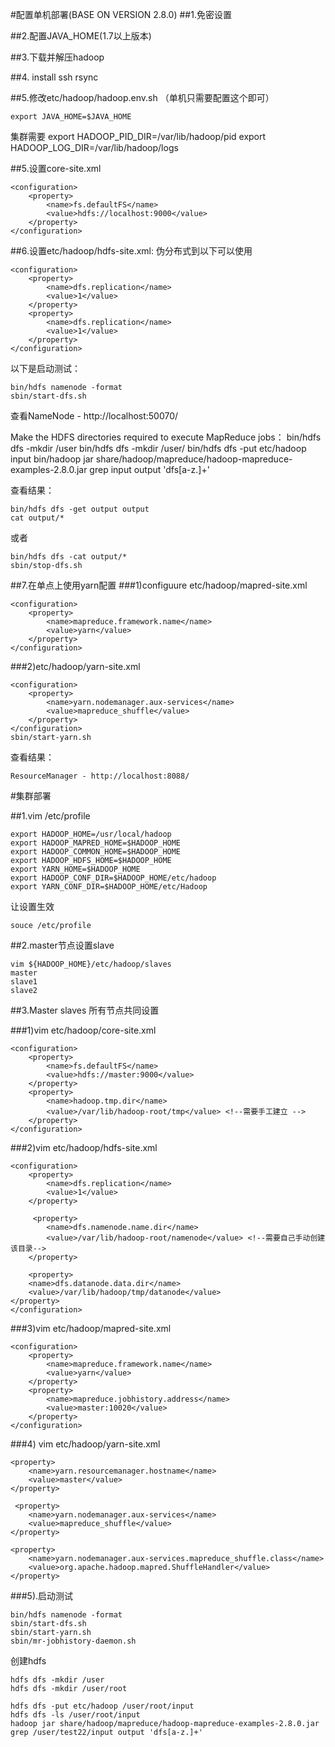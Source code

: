 #配置单机部署(BASE ON VERSION 2.8.0)
##1.免密设置

##2.配置JAVA_HOME(1.7以上版本)

##3.下载并解压hadoop

##4. install ssh rsync

##5.修改etc/hadoop/hadoop.env.sh （单机只需要配置这个即可）

    export JAVA_HOME=$JAVA_HOME
	

集群需要
    export HADOOP_PID_DIR=/var/lib/hadoop/pid
	export HADOOP_LOG_DIR=/var/lib/hadoop/logs
	
	
	
##5.设置core-site.xml

    <configuration>
        <property>
            <name>fs.defaultFS</name>
            <value>hdfs://localhost:9000</value>
        </property>
    </configuration>

##6.设置etc/hadoop/hdfs-site.xml: 伪分布式到以下可以使用

	<configuration>
		<property>
			<name>dfs.replication</name>
			<value>1</value>
		</property>
		<property>
			<name>dfs.replication</name>
			<value>1</value>
		</property>
	</configuration>
	
以下是启动测试：

	bin/hdfs namenode -format
	sbin/start-dfs.sh
	
查看NameNode - http://localhost:50070/

Make the HDFS directories required to execute MapReduce jobs：
     bin/hdfs dfs -mkdir /user
	 bin/hdfs dfs -mkdir /user/<username>
	 bin/hdfs dfs -put etc/hadoop input
	 bin/hadoop jar share/hadoop/mapreduce/hadoop-mapreduce-examples-2.8.0.jar grep input output 'dfs[a-z.]+'
	 
查看结果：

    bin/hdfs dfs -get output output
	cat output/*
	
或者

    bin/hdfs dfs -cat output/*
	sbin/stop-dfs.sh
	
##7.在单点上使用yarn配置
###1)configuure etc/hadoop/mapred-site.xml

	<configuration>
	    <property>
		    <name>mapreduce.framework.name</name>
		    <value>yarn</value>
	    </property>
    </configuration>
	
###2)etc/hadoop/yarn-site.xml

	<configuration>
		<property>
			<name>yarn.nodemanager.aux-services</name>
			<value>mapreduce_shuffle</value>
		</property>
	</configuration>
	sbin/start-yarn.sh
	
查看结果：

    ResourceManager - http://localhost:8088/
	
	
#集群部署

##1.vim /etc/profile
    
    export HADOOP_HOME=/usr/local/hadoop
    export HADOOP_MAPRED_HOME=$HADOOP_HOME
    export HADOOP_COMMON_HOME=$HADOOP_HOME
    export HADOOP_HDFS_HOME=$HADOOP_HOME
    export YARN_HOME=$HADOOP_HOME
    export HADOOP_CONF_DIR=$HADOOP_HOME/etc/hadoop
    export YARN_CONF_DIR=$HADOOP_HOME/etc/Hadoop
    
让设置生效

    souce /etc/profile
	
##2.master节点设置slave

    vim ${HADOOP_HOME}/etc/hadoop/slaves
	master
	slave1
	slave2
	
##3.Master slaves 所有节点共同设置
 
###1)vim etc/hadoop/core-site.xml

    <configuration>
		<property>
			<name>fs.defaultFS</name>
			<value>hdfs://master:9000</value>
		</property>
		<property>
			<name>hadoop.tmp.dir</name>
			<value>/var/lib/hadoop-root/tmp</value> <!--需要手工建立 -->
		</property>
    </configuration>
	
###2)vim etc/hadoop/hdfs-site.xml

    <configuration>
		<property>
			<name>dfs.replication</name>
			<value>1</value>
		</property>
		
		 <property>
            <name>dfs.namenode.name.dir</name>
            <value>/var/lib/hadoop-root/namenode</value> <!--需要自己手动创建该目录-->
        </property>
		
		<property>
        <name>dfs.datanode.data.dir</name>
        <value>/var/lib/hadoop/tmp/datanode</value>
    </property>
	</configuration>

###3)vim etc/hadoop/mapred-site.xml

	<configuration>
		<property>
			<name>mapreduce.framework.name</name>
			<value>yarn</value>
		</property>
		<property>
            <name>mapreduce.jobhistory.address</name>
            <value>master:10020</value>
        </property>
	</configuration>
	
###4) vim etc/hadoop/yarn-site.xml
	
	<property>
        <name>yarn.resourcemanager.hostname</name>
        <value>master</value>
    </property>
	
	 <property>
        <name>yarn.nodemanager.aux-services</name>
        <value>mapreduce_shuffle</value>
    </property>
	
	<property>
        <name>yarn.nodemanager.aux-services.mapreduce_shuffle.class</name>
        <value>org.apache.hadoop.mapred.ShuffleHandler</value>
    </property>
	
###5).启动测试
    
	bin/hdfs namenode -format
	sbin/start-dfs.sh
	sbin/start-yarn.sh
	sbin/mr-jobhistory-daemon.sh 

创建hdfs

    hdfs dfs -mkdir /user
	hdfs dfs -mkdir /user/root
	
	hdfs dfs -put etc/hadoop /user/root/input
	hdfs dfs -ls /user/root/input
	hadoop jar share/hadoop/mapreduce/hadoop-mapreduce-examples-2.8.0.jar grep /user/test22/input output 'dfs[a-z.]+'
	



	




